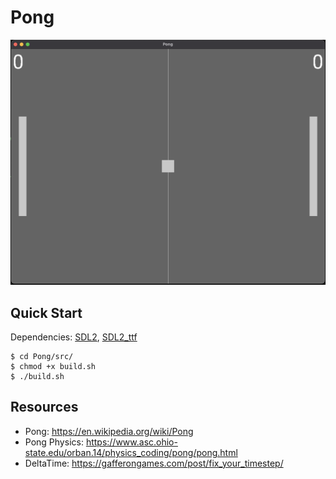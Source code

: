 # Pong
![Pong](/img/Pong.png?raw=true)

## Quick Start

Dependencies: [SDL2], [SDL2_ttf]
```console
$ cd Pong/src/
$ chmod +x build.sh
$ ./build.sh
```

## Resources
- Pong: https://en.wikipedia.org/wiki/Pong
- Pong Physics: https://www.asc.ohio-state.edu/orban.14/physics_coding/pong/pong.html
- DeltaTime: https://gafferongames.com/post/fix_your_timestep/

[SDL2]: https://www.libsdl.org/
[SDL2_ttf]: https://wiki.libsdl.org/SDL_ttf/FrontPage 
